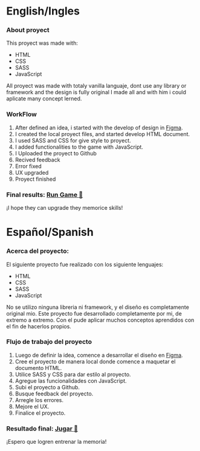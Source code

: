 # English/Ingles

### About proyect
This proyect was made with: 
* HTML
* CSS
* SASS
* JavaScript

All proyect was made with totaly vanilla languaje, dont use any library or framework and the design is fully original 
I made all and with him i could aplicate many concept lerned.


### WorkFlow
1. After defined an idea, i started with the develop of design in [Figma](https://www.figma.com/file/wpGHhkaaAharDeJ6GANug2/Untitled?node-id=0%3A1).
2. I created the local proyect files, and started develop HTML document.
3. I used SASS and CSS for give style to proyect.
4. I added functionalities to the game with JavaScript.
5. I Uploaded the proyect to Github
6. Recived feedback
7. Error fixed
8. UX upgraded
9. Proyect finished

 ### Final results: [Run Game :memo:](https://julianpariss.github.io/WebGames/memoGame) 
 
 ¡I hope they can upgrade they memorice skills!

# Español/Spanish

### Acerca del proyecto: 
El siguiente proyecto fue realizado con los siguiente lenguajes: 
* HTML
* CSS
* SASS
* JavaScript

No se utilizo ninguna libreria ni framework, y el diseño es completamente original mio. 
Este proyecto fue desarrollado completamente por mi, de extremo a extremo. Con el pude aplicar muchos conceptos aprendidos con el fin de hacerlos propios.

### Flujo de trabajo del proyecto
1. Luego de definir la idea, comence a desarrollar el diseño en [Figma](https://www.figma.com/file/wpGHhkaaAharDeJ6GANug2/Untitled?node-id=0%3A1).
2. Cree el proyecto de manera local donde comence a maquetar el documento HTML.
3. Utilice SASS y CSS para dar estilo al proyecto.
4. Agregue las funcionalidades con JavaScript.
5. Subi el proyecto a Github.
6. Busque feedback del proyecto.
7. Arregle los errores.
8. Mejore el UX.
9. Finalice el proyecto.


 ### Resultado final: [Jugar :memo:](https://julianpariss.github.io/WebGames/memoGame) 
 
 ¡Espero que logren entrenar la memoria!

